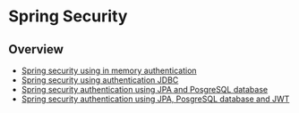 # Spring Security

## Overview
* [Spring security using in memory authentication](https://github.com/rbhunia2/spring-security/tree/master/spring-security-in-memory-auth)
* [Spring security using authentication JDBC](https://github.com/rbhunia2/spring-security/tree/master/spring-security-jdbc)
* [Spring security authentication using JPA and PosgreSQL database](https://github.com/rbhunia2/spring-security/tree/master/spring-security-jpa-with-postgresql)
* [Spring security authentication using JPA, PosgreSQL database and JWT](https://github.com/rbhunia2/spring-security/tree/master/spring-security-jwt)
